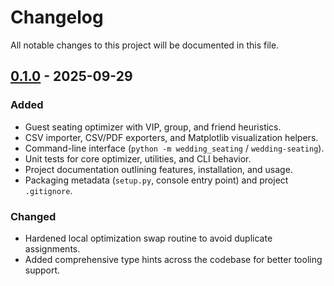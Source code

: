 # Changelog

All notable changes to this project will be documented in this file.

## [0.1.0] - 2025-09-29

### Added
- Guest seating optimizer with VIP, group, and friend heuristics.
- CSV importer, CSV/PDF exporters, and Matplotlib visualization helpers.
- Command-line interface (`python -m wedding_seating` / `wedding-seating`).
- Unit tests for core optimizer, utilities, and CLI behavior.
- Project documentation outlining features, installation, and usage.
- Packaging metadata (`setup.py`, console entry point) and project `.gitignore`.

### Changed
- Hardened local optimization swap routine to avoid duplicate assignments.
- Added comprehensive type hints across the codebase for better tooling support.

[0.1.0]: https://github.com/yotam4h/wedding_seating/releases/tag/v0.1.0

